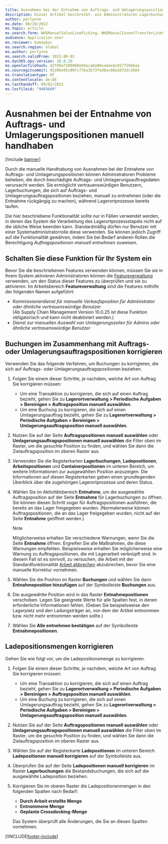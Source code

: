 ```yaml
---
title: Ausnahmen bei der Entnahme von Auftrags- und Umlagerungspositionen manuell handhaben
description: Dieser Artikel beschreibt, wie Administratoren Lagerbuchungen manuell entnehmen (oder die Entnahme rückgängig machen) können, um Probleme zu beheben, die durch beschädigte Auftrags- und Umlagerungsauftragsdaten verursacht werden.
author: perlynne
ms.date: 08/19/2022
ms.topic: article
ms.search.form: WHSManualSalesLinePicking, WHSManualInventTransferLinePicking, InventTransPick, WHSLoadLineManualCorrection, WHSTroubleshootingSelfService
audience: Application User
ms.reviewer: kamaybac
ms.search.region: Global
ms.author: perlynne
ms.search.validFrom: 2022-08-01
ms.dyn365.ops.version: 10.0.29
ms.openlocfilehash: d2f89a7109060e69aca6a06eadaedc017728bbae
ms.sourcegitcommit: 0220be95c007c77ba3b73fed8ac68a3d72dc2884
ms.translationtype: HT
ms.contentlocale: de-DE
ms.lasthandoff: 09/02/2022
ms.locfileid: "9403669"
---
```

# <a name="manually-handle-sales-and-transfer-line-picking-exceptions"></a>Ausnahmen bei der Entnahme von Auftrags- und Umlagerungspositionen manuell handhaben

[!include [banner](../includes/banner.md)]

Durch die manuelle Handhabung von Ausnahmen bei der Entnahme von Auftrags- und Umlagerungspositionen können Administratoren Probleme beheben, die durch beschädigte Auftrags- und Umlagerungsauftragsdaten verursacht werden. Sie ermöglicht vertrauenswürdigen Benutzern, Lagerbuchungen, die sich auf Auftrags- und Umlagerungsauftragspositionen beziehen, manuell zu entnehmen (oder die Entnahme rückgängig zu machen), während Lagerortprozesse bereits laufen.

Die hier beschriebene Funktionalität sollte nur in Fällen verwendet werden, in denen das System die Verarbeitung des Lagerortprozessstapels nicht auf die übliche Weise beenden kann. Standardmäßig dürfen nur Benutzer mit einer Systemadministratorrolle diese verwenden. Sie können jedoch Zugriff auf die Funktionalität gewähren, indem Sie bei Bedarf anderen Rollen die Berechtigung *Auftragspositionen manuell entnehmen* zuweisen.

## <a name="turn-on-this-feature-for-your-system"></a>Schalten Sie diese Funktion für Ihr System ein

Bevor Sie die beschriebenen Features verwenden können, müssen Sie sie in Ihrem System aktivieren Administratoren können die [Featureverwaltung](../../fin-ops-core/fin-ops/get-started/feature-management/feature-management-overview.md) verwenden, um den Status dieser Features zu überprüfen und sie zu aktivieren. Im Arbeitsbereich **Featureverwaltung** sind die Features mithilfe der folgenden Namen aufgeführt:

- *Kommissionierdienst für manuelle Verkaufsposition für Administrator oder ähnliche vertrauenswürdige Benutzer*<br>(Ab Supply Chain Management Version 10.0.25 ist diese Funktion obligatorisch und kann nicht deaktiviert werden.)
- *Dienst zur manuellen Auswahl von Umlagerungszeilen für Admins oder ähnliche vertrauenswürdige Benutzer*

## <a name="correct-transactions-related-to-sales-or-transfer-order-lines"></a>Buchungen im Zusammenhang mit Auftrags- oder Umlagerungsauftragspositionen korrigieren

Verwenden Sie das folgende Verfahren, um Buchungen zu korrigieren, die sich auf Auftrags- oder Umlagerungsauftragspositionen beziehen.

1. Folgen Sie einem dieser Schritte, je nachdem, welche Art von Auftrag Sie korrigieren müssen:

    - Um eine Transaktion zu korrigieren, die sich auf einen Auftrag bezieht, gehen Sie zu **Lagerortverwaltung \> Periodische Aufgaben \> Bereinigen \> Auftragsposition manuell auswählen**.
    - Um eine Buchung zu korrigieren, die sich auf einen Umlagerungsauftrag bezieht, gehen Sie zu **Lagerortverwaltung \> Periodische Aufgaben \> Bereinigen \> Umlagerungsauftragsposition manuell auswählen**.

1. Nutzen Sie auf der Seite **Auftragspositionen manuell auswählen** oder **Umlagerungsauftragspositionen manuell auswählen** die Filter oben im Raster, um die gesuchte Position zu finden, und wählen Sie dann die Zielauftragsposition im oberen Raster aus.
1. Verwenden Sie die Registerkarten **Lagerbuchungen**, **Ladepositionen**, **Arbeitspositionen** und **Containerpositionen** im unteren Bereich, um weitere Informationen zur ausgewählten Position anzuzeigen. Die Informationen auf diesen Registerkarten geben einen grundlegenden Überblick über die zugehörigen Lagerortprozesse und deren Status.
1. Wählen Sie im Aktivitätsbereich **Entnahme**, um die ausgewählte Auftragsposition auf der Seite **Entnahme** für Lagerbuchungen zu öffnen. Sie können diesen Schritt sogar für Auftragspositionen ausführen, die bereits an das Lager freigegeben wurden. (Normalerweise können Auftragspositionen, die an das Lager freigegeben wurden, nicht auf der Seite **Entnahme** geöffnet werden.)

    > [!NOTE]
    > Möglicherweise erhalten Sie verschiedene Warnungen, wenn Sie die Seite **Entnahme** öffnen. Ergreifen Sie alle Maßnahmen, die diese Warnungen empfehlen. Beispielsweise erhalten Sie möglicherweise eine Warnung zu Auftragspositionen, die mit Lagerarbeit verknüpft sind. In diesem Fall ist es sinnvoll, zu versuchen, die Arbeit mit der Standardfunktionalität [Arbeit abbrechen](cancel-warehouse-work.md) abzubrechen, bevor Sie eine manuelle Korrektur vornehmen.

1. Wählen Sie die Position im Raster **Buchungen** und wählen Sie dann **Entnahmeposition hinzufügen** auf der Symbolleiste **Buchungen** aus.
1. Die ausgewählte Position wird in das Raster **Entnahmepositionen** verschoben. Legen Sie geeignete Werte für alle Spalten fest, in denen erforderliche Informationen fehlen. (Geben Sie beispielsweise den Lagerplatz und den Ladungsträger an, von dem der Artikel entnommen bzw. nicht mehr entnommen werden sollte.)
1. Wählen Sie **Alle entnehmen bestätigen** auf der Symbolleiste **Entnahmepositionen**.

## <a name="correct-load-line-quantities"></a>Ladepositionsmengen korrigieren

Gehen Sie wie folgt vor, um die Ladepositionsmenge zu korrigieren.

1. Folgen Sie einem dieser Schritte, je nachdem, welche Art von Auftrag Sie korrigieren müssen:

    - Um eine Transaktion zu korrigieren, die sich auf einen Auftrag bezieht, gehen Sie zu **Lagerortverwaltung \> Periodische Aufgaben \> Bereinigen \> Auftragsposition manuell auswählen**.
    - Um eine Buchung zu korrigieren, die sich auf einen Umlagerungsauftrag bezieht, gehen Sie zu **Lagerortverwaltung \> Periodische Aufgaben \> Bereinigen \> Umlagerungsauftragsposition manuell auswählen**.

1. Nutzen Sie auf der Seite **Auftragspositionen manuell auswählen** oder **Umlagerungsauftragspositionen manuell auswählen** die Filter oben im Raster, um die gesuchte Position zu finden, und wählen Sie dann die Zielauftragsposition im oberen Raster aus.
1. Wählen Sie auf der Registerkarte **Ladepositionen** im unteren Bereich **Ladepositionen manuell korrigieren** auf der Symbolleiste aus.
1. Überprüfen Sie auf der Seite **Ladepositionen manuell korrigieren** im Raster **Lagerbuchungen** die Bestandsbuchungen, die sich auf die ausgewählte Ladeposition beziehen.
1. Korrigieren Sie im oberen Raster die Ladepositionenmengen in den folgenden Spalten nach Bedarf:

    - **Durch Arbeit erstellte Menge**
    - **Entnommene Menge**
    - **Geplante Crossdocking-Menge**

    Das System überprüft alle Änderungen, die Sie an diesen Spalten vornehmen.

[!INCLUDE[footer-include](../../includes/footer-banner.md)]
